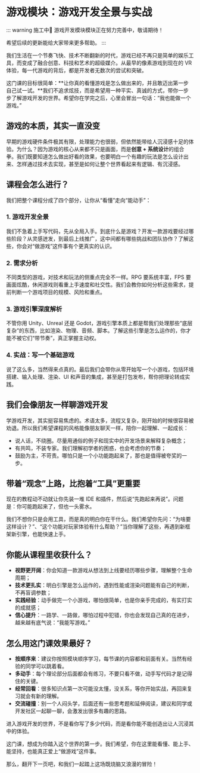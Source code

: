 # 游戏模块：游戏开发全景与实战

::: warning 施工中🚧 游戏开发模块模块正在努力完善中，敬请期待！

希望后续的更新能给大家带来更多帮助。
:::

我们生活在一个节奏飞快、技术不断翻新的时代，游戏已经不再只是简单的娱乐工具，而变成了融合创意、科技和艺术的超级媒介。从最早的像素游戏到现在的 VR 体验，每一代游戏的背后，都是开发者无数次的尝试和突破。

这门课的目标很简单：**让你真的看懂游戏是怎么做出来的，并且敢迈出第一步自己试一试。**我们不追求炫技，而是希望用一种平实、真诚的方式，带你一步步了解游戏开发的世界。希望你在学完之后，心里会冒出一句话：“我也能做一个游戏。”

## 游戏的本质，其实一直没变

早期的游戏硬件条件极其有限，处理能力也很弱，但依然能带给人沉浸感十足的体验。为什么？因为游戏的核心从来都不只是画面，而是**创意 + 系统设计**的组合拳。我们既要知道怎么做出好看的效果，也要明白一个有趣的玩法是怎么设计出来、怎样通过技术去实现，甚至是如何让整个世界看起来有逻辑、有沉浸感。

## 课程会怎么进行？

我们把整个课程分成了四个部分，让你从“看懂”走向“能动手”：

### 1. 游戏开发全景

我们不急着上手写代码，先从全局入手。到底什么是游戏？开发一款游戏要经过哪些阶段？从灵感迸发，到最后上线推广，这中间都有哪些挑战和团队协作？了解这些，你会对“做游戏”这件事有个更真实的认识。

### 2. 需求分析

不同类型的游戏，对技术和玩法的侧重点完全不一样。RPG 要系统丰富，FPS 要画面炫酷，休闲游戏则看重上手速度和社交性。我们会教你如何分析这些需求，提前判断一个游戏项目的规模、风险和重点。

### 3. 游戏引擎深度解析

不管你用 Unity、Unreal 还是 Godot，游戏引擎本质上都是帮我们处理那些“底层复杂”的东西，比如渲染、物理、音频、脚本。了解这些引擎是怎么运作的，你才能不被它们“带节奏”，真正掌握主动权。

### 4. 实战：写一个基础游戏

说了这么多，当然得来点真的。最后我们会带你从零开始写一个小游戏，包括环境搭建、输入处理、渲染、UI 和声音的集成，甚至是打包发布，帮你把理论转成实践。

## 我们会像朋友一样聊游戏开发

学游戏开发，其实挺容易焦虑的。术语太多，流程又复杂，刚开始的时候很容易被劝退。所以我们希望课程的风格能像朋友聊天一样，陪你一起理解、一起成长：

* 说人话，不绕圈。尽量用通俗的例子和现实中的开发场景来解释复杂概念；
* 有共鸣，不装专家。我们理解初学者的困惑，也会考虑你的节奏；
* 鼓励为主，不苛责。哪怕只是一个小功能跑起来了，那也是值得被夸奖的一步。

## 带着“观念”上路，比抱着“工具”更重要

现在的教程动不动就让你先装一堆 IDE 和插件，然后说“先跑起来再说”。问题是：你可能跑起来了，但也一头雾水。

我们不想你只是会用工具，而是真的明白你在干什么。我们希望你先问：“为啥要这样设计？”、“这个功能对玩家体验有什么帮助？”当你理解了这些，再遇到新框架新引擎，也能快速上手。

## 你能从课程里收获什么？

* **视野更开阔**：你会知道一款游戏从想法到上线要经历哪些步骤，理解整个生命周期；
* **技术更扎实**：明白引擎是怎么运作的，遇到性能或渲染问题能有自己的判断，不再盲调参数；
* **实践经验**：动手做完一个小游戏，哪怕很简单，也是你亲手完成的，有实打实的成就感；
* **信心提升**：一路学、一路做，哪怕过程中犯错，你也会发现自己真的在进步，越来越有底气说：“我能写游戏。”

## 怎么用这门课效果最好？

* **按顺序来**：建议你按照模块顺序学习，每节课的内容都和前面有关。当然有经验的同学可以跳着看。
* **多动手**：每个理论部分后面都会有练习，不要只看不做，动手写代码才是记得住的关键。
* **经常回看**：很多知识点第一次可能没太懂，没关系，等你开始实战，再回来复习就会有新的理解。
* **交流碰撞**：别一个人闷头学，后面还有一些思考题和延伸阅读，建议和同学或开发社区一起聊一聊，会激发出很多有趣的思路。

进入游戏开发的世界，不是看你写了多少代码，而是看你能不能创造出让人沉浸其中的体验。

这门课，想成为你踏入这个世界的第一步。我们希望，你在这里能看懂、能上手、能坚持，也能真正爱上“做游戏”这件事。

那么，翻开下一页吧，和我们一起踏上这场既烧脑又浪漫的冒险！
